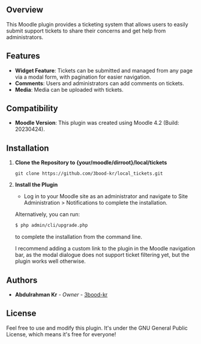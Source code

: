 ## Overview
This Moodle plugin provides a ticketing system that allows users to easily submit support tickets to share their concerns and get help from administrators.

## Features
- **Widget Feature**: Tickets can be submitted and managed from any page via a modal form, with pagination for easier navigation.
- **Comments**: Users and administrators can add comments on tickets.
- **Media**: Media can be uploaded with tickets.

## Compatibility

- **Moodle Version**: This plugin was created using Moodle 4.2 (Build: 20230424).


## Installation

1. **Clone the Repository to {your/moodle/dirroot}/local/tickets**
     ```
     git clone https://github.com/3bood-kr/local_tickets.git
     ```

2. **Install the Plugin**
   - Log in to your Moodle site as an administrator and navigate to Site Administration > Notifications to complete the installation. <br>

   Alternatively, you can run:
    ```bash
    $ php admin/cli/upgrade.php
    ```
   to complete the installation from the command line.
   
   I recommend adding a custom link to the plugin in the Moodle navigation bar, as the modal dialogue does not support ticket filtering yet, but the plugin works well otherwise.

## Authors

- **Abdulrahman Kr** - *Owner* - [3bood-kr](https://github.com/3bood-kr)

## License

Feel free to use and modify this plugin. It's under the GNU General Public License, which means it's free for everyone!